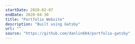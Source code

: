 ```yaml
---
startDate: 2020-02-07
endDate: 2020-04-30
title: "Portfolio Website"
description: "Built using Gatsby"
url: ""
source: "https://github.com/danlin604/portfolio-gatsby"
---
```

